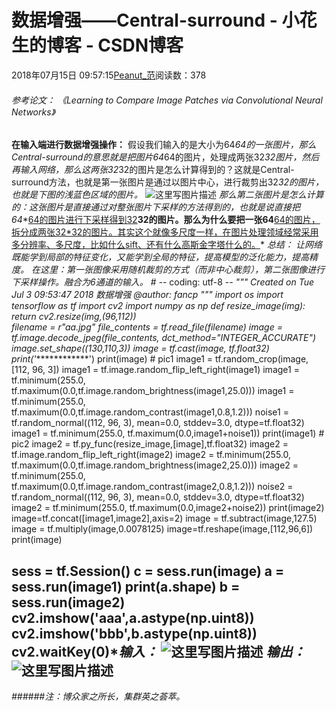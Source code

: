 
# 数据增强——Central-surround - 小花生的博客 - CSDN博客


2018年07月15日 09:57:15[Peanut_范](https://me.csdn.net/u013841196)阅读数：378



###### 参考论文： 《Learning to Compare Image Patches via Convolutional Neural Networks》
**在输入端进行数据增强操作：**
假设我们输入的是大小为64*64的一张图片，那么Central-surround的意思就是把图片64*64的图片，处理成两张32*32图片，然后再输入网络，那么这两张32*32的图片是怎么计算得到的？这就是Central-surround方法，也就是第一张图片是通过以图片中心，进行裁剪出32*32的图片，也就是下图的浅蓝色区域的图片。*
![这里写图片描述](https://img-blog.csdn.net/20180715095949803?watermark/2/text/aHR0cHM6Ly9ibG9nLmNzZG4ubmV0L3UwMTM4NDExOTY=/font/5a6L5L2T/fontsize/400/fill/I0JBQkFCMA==/dissolve/70)
*那么第二张图片是怎么计算的：这张图片是直接通过对整张图片下采样的方法得到的，也就是说直接把64**[64的图片进行下采样得到32](https://img-blog.csdn.net/20180715095949803?watermark/2/text/aHR0cHM6Ly9ibG9nLmNzZG4ubmV0L3UwMTM4NDExOTY=/font/5a6L5L2T/fontsize/400/fill/I0JBQkFCMA==/dissolve/70)**32的图片。那么为什么要把一张64**[64的图片，拆分成两张32*32的图片。其实这个就像多尺度一样，在图片处理领域经常采用多分辨率、多尺度，比如什么sift、还有什么高斯金字塔什么的。](https://img-blog.csdn.net/20180715095949803?watermark/2/text/aHR0cHM6Ly9ibG9nLmNzZG4ubmV0L3UwMTM4NDExOTY=/font/5a6L5L2T/fontsize/400/fill/I0JBQkFCMA==/dissolve/70)*
*总结：*
*让网络既能学到局部的特征变化，又能学到全局的特征，提高模型的泛化能力，提高精度。*
*在这里：第一张图像采用随机裁剪的方式（而非中心裁剪），第二张图像进行下采样操作。融合为6通道的输入。*
*\# -*- coding: utf-8 -*-
"""
Created on Tue Jul  3 09:53:47 2018
数据增强
@author: fancp
"""
import os
import tensorflow as tf
import cv2
import numpy as np
def resize_image(img):
    return cv2.resize(img,(96,112))  
filename = r"aa.jpg"
file_contents = tf.read_file(filename)
image = tf.image.decode_jpeg(file_contents, dct_method="INTEGER_ACCURATE")
image.set_shape((130,110,3))
image = tf.cast(image, tf.float32)
print('*************')
print(image)
\# pic1
image1 = tf.random_crop(image, [112, 96, 3])
image1 = tf.image.random_flip_left_right(image1)
image1 = tf.minimum(255.0, tf.maximum(0.0,tf.image.random_brightness(image1,25.0)))
image1 = tf.minimum(255.0, tf.maximum(0.0,tf.image.random_contrast(image1,0.8,1.2)))
noise1 = tf.random_normal((112, 96, 3), mean=0.0, stddev=3.0, dtype=tf.float32)
image1 = tf.minimum(255.0, tf.maximum(0.0,image1+noise1))
print(image1)
\# pic2
image2 = tf.py_func(resize_image,[image],tf.float32)
image2 = tf.image.random_flip_left_right(image2)
image2 = tf.minimum(255.0, tf.maximum(0.0,tf.image.random_brightness(image2,25.0)))
image2 = tf.minimum(255.0, tf.maximum(0.0,tf.image.random_contrast(image2,0.8,1.2)))
noise2 = tf.random_normal((112, 96, 3), mean=0.0, stddev=3.0, dtype=tf.float32)
image2 = tf.minimum(255.0, tf.maximum(0.0,image2+noise2))
print(image2)
image=tf.concat([image1,image2],axis=2)
image = tf.subtract(image,127.5)
image = tf.multiply(image,0.0078125)
image=tf.reshape(image,[112,96,6])
print(image)

sess = tf.Session()
c = sess.run(image)
a = sess.run(image1)
print(a.shape)
b = sess.run(image2)
cv2.imshow('aaa',a.astype(np.uint8))
cv2.imshow('bbb',b.astype(np.uint8))
cv2.waitKey(0)**输入：*
![这里写图片描述](https://img-blog.csdn.net/20180715100614950?watermark/2/text/aHR0cHM6Ly9ibG9nLmNzZG4ubmV0L3UwMTM4NDExOTY=/font/5a6L5L2T/fontsize/400/fill/I0JBQkFCMA==/dissolve/70)
*输出：*
![这里写图片描述](https://img-blog.csdn.net/20180715101116264?watermark/2/text/aHR0cHM6Ly9ibG9nLmNzZG4ubmV0L3UwMTM4NDExOTY=/font/5a6L5L2T/fontsize/400/fill/I0JBQkFCMA==/dissolve/70)
---
*\#\#\#\#\#\#注：博众家之所长，集群英之荟萃。*

